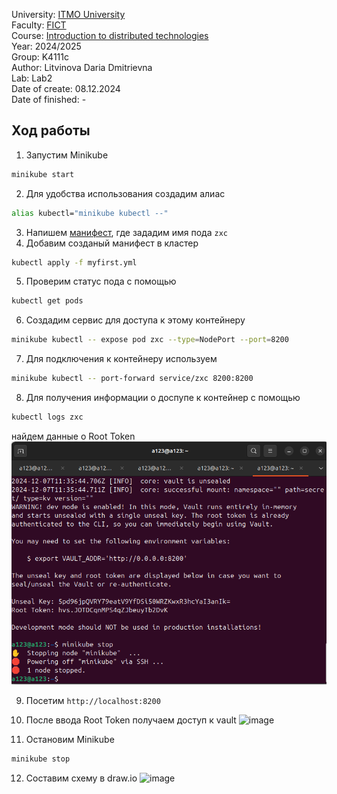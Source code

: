 University: [ITMO University](https://itmo.ru/ru/) \
Faculty: [FICT](https://fict.itmo.ru) \
Course: [Introduction to distributed technologies](https://github.com/itmo-ict-faculty/introduction-to-distributed-technologies) \
Year: 2024/2025 \
Group: K4111c \
Author: Litvinova Daria Dmitrievna \
Lab: Lab2 \
Date of create: 08.12.2024 \
Date of finished: -

## Ход работы
1) Запустим Minikube
```bash
minikube start
```
2) Для удобства использования создадим алиас
```bash 
alias kubectl="minikube kubectl --"
```
3) Напишем [манифест](myfirst.yml), где зададим имя пода `zxc`
4) Добавим созданый манифест в кластер
```bash 
kubectl apply -f myfirst.yml
```
5) Проверим статус пода с помощью
```bash
kubectl get pods
```
6) Создадим сервис для доступа к этому контейнеру
```bash
minikube kubectl -- expose pod zxc --type=NodePort --port=8200
```
7) Для подключения к контейнеру используем 
```bash
minikube kubectl -- port-forward service/zxc 8200:8200
 ```
8) Для получения информации о доспупе к контейнер с помощью
```bash
kubectl logs zxc
 ```
найдем данные о Root Token
![image](./images/Root_Token.png)

9) Посетим `http://localhost:8200`

10) После ввода Root Token получаем доступ к vault 
![image](./images/local_host.png)

11) Остановим Minikube
 ```bash
minikube stop
``` 
12) Составим схему в draw.io
![image](./images/local_host.png)
